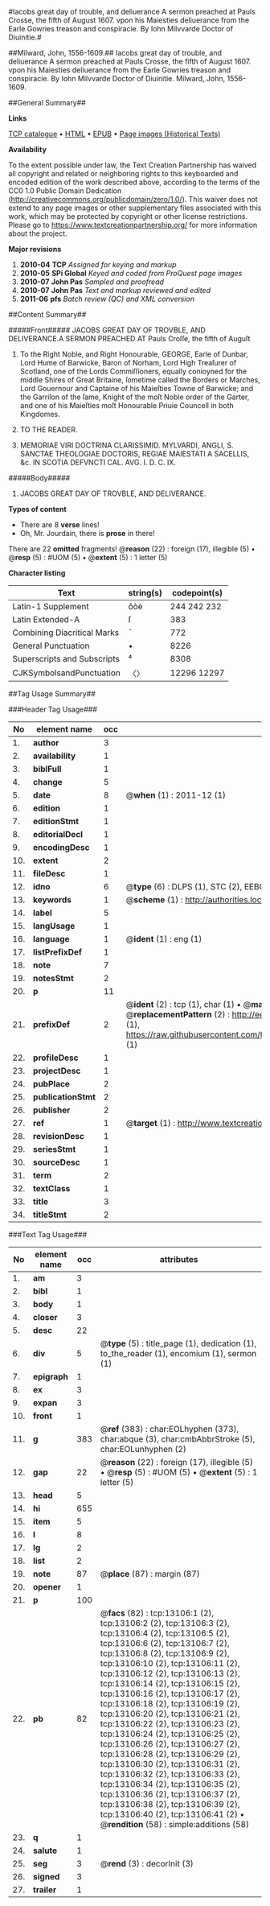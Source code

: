#Iacobs great day of trouble, and deliuerance A sermon preached at Pauls Crosse, the fifth of August 1607. vpon his Maiesties deliuerance from the Earle Gowries treason and conspiracie. By Iohn Milvvarde Doctor of Diuinitie.#

##Milward, John, 1556-1609.##
Iacobs great day of trouble, and deliuerance A sermon preached at Pauls Crosse, the fifth of August 1607. vpon his Maiesties deliuerance from the Earle Gowries treason and conspiracie. By Iohn Milvvarde Doctor of Diuinitie.
Milward, John, 1556-1609.

##General Summary##

**Links**

[TCP catalogue](http://www.ota.ox.ac.uk/tcp/)  • 
[HTML](http://tei.it.ox.ac.uk/tcp/Texts-HTML/free/A07/A07558.html)  • 
[EPUB](http://tei.it.ox.ac.uk/tcp/Texts-EPUB/free/A07/A07558.epub) • 
[Page images (Historical Texts)](https://historicaltexts.jisc.ac.uk/eebo-99848034e)

**Availability**

To the extent possible under law, the Text Creation Partnership has waived all copyright and related or neighboring rights to this keyboarded and encoded edition of the work described above, according to the terms of the CC0 1.0 Public Domain Dedication (http://creativecommons.org/publicdomain/zero/1.0/). This waiver does not extend to any page images or other supplementary files associated with this work, which may be protected by copyright or other license restrictions. Please go to https://www.textcreationpartnership.org/ for more information about the project.

**Major revisions**

1. __2010-04__ __TCP__ *Assigned for keying and markup*
1. __2010-05__ __SPi Global__ *Keyed and coded from ProQuest page images*
1. __2010-07__ __John Pas__ *Sampled and proofread*
1. __2010-07__ __John Pas__ *Text and markup reviewed and edited*
1. __2011-06__ __pfs__ *Batch review (QC) and XML conversion*

##Content Summary##

#####Front#####
JACOBS GREAT DAY OF TROVBLE, AND DELIVERANCE.A SERMON PREACHED AT Pauls Croſſe, the fifth of Auguſt 
1. To the Right Noble, and Right Honourable, GEORGE, Earle of Dunbar, Lord Hume of Barwicke, Baron of Norham, Lord High Treaſurer of Scotland, one of the Lords Commiſſioners, equally conioyned for the middle Shires of Great Britaine, ſometime called the Borders or Marches, Lord Gouernour and Captaine of his Maieſties Towne of Barwicke; and the Garriſon of the ſame, Knight of the moſt Noble order of the Garter, and one of his Maieſties moſt Honourable Priuie Councell in both Kingdomes.

1. TO THE READER.

1. MEMORIAE VIRI DOCTRINA CLARISSIMID. MYLVARDI, ANGLI, S. SANCTAE THEOLOGIAE DOCTORIS, REGIAE MAIESTATI A SACELLIS, &c. IN SCOTIA DEFVNCTI CAL. AVG. I. D. C. IX.

#####Body#####

1. JACOBS GREAT DAY OF TROVBLE, AND DELIVERANCE.

**Types of content**

  * There are 8 **verse** lines!
  * Oh, Mr. Jourdain, there is **prose** in there!

There are 22 **omitted** fragments! 
 @__reason__ (22) : foreign (17), illegible (5)  •  @__resp__ (5) : #UOM (5)  •  @__extent__ (5) : 1 letter (5)

**Character listing**


|Text|string(s)|codepoint(s)|
|---|---|---|
|Latin-1 Supplement|ôòè|244 242 232|
|Latin Extended-A|ſ|383|
|Combining             Diacritical Marks|̄|772|
|General Punctuation|•|8226|
|Superscripts             and Subscripts|⁴|8308|
|CJKSymbolsandPunctuation|〈〉|12296 12297|

##Tag Usage Summary##

###Header Tag Usage###

|No|element name|occ|attributes|
|---|---|---|---|
|1.|__author__|3||
|2.|__availability__|1||
|3.|__biblFull__|1||
|4.|__change__|5||
|5.|__date__|8| @__when__ (1) : 2011-12 (1)|
|6.|__edition__|1||
|7.|__editionStmt__|1||
|8.|__editorialDecl__|1||
|9.|__encodingDesc__|1||
|10.|__extent__|2||
|11.|__fileDesc__|1||
|12.|__idno__|6| @__type__ (6) : DLPS (1), STC (2), EEBO-CITATION (1), PROQUEST (1), VID (1)|
|13.|__keywords__|1| @__scheme__ (1) : http://authorities.loc.gov/ (1)|
|14.|__label__|5||
|15.|__langUsage__|1||
|16.|__language__|1| @__ident__ (1) : eng (1)|
|17.|__listPrefixDef__|1||
|18.|__note__|7||
|19.|__notesStmt__|2||
|20.|__p__|11||
|21.|__prefixDef__|2| @__ident__ (2) : tcp (1), char (1)  •  @__matchPattern__ (2) : ([0-9\-]+):([0-9IVX]+) (1), (.+) (1)  •  @__replacementPattern__ (2) : http://eebo.chadwyck.com/downloadtiff?vid=$1&page=$2 (1), https://raw.githubusercontent.com/textcreationpartnership/Texts/master/tcpchars.xml#$1 (1)|
|22.|__profileDesc__|1||
|23.|__projectDesc__|1||
|24.|__pubPlace__|2||
|25.|__publicationStmt__|2||
|26.|__publisher__|2||
|27.|__ref__|1| @__target__ (1) : http://www.textcreationpartnership.org/docs/. (1)|
|28.|__revisionDesc__|1||
|29.|__seriesStmt__|1||
|30.|__sourceDesc__|1||
|31.|__term__|2||
|32.|__textClass__|1||
|33.|__title__|3||
|34.|__titleStmt__|2||


###Text Tag Usage###

|No|element name|occ|attributes|
|---|---|---|---|
|1.|__am__|3||
|2.|__bibl__|1||
|3.|__body__|1||
|4.|__closer__|3||
|5.|__desc__|22||
|6.|__div__|5| @__type__ (5) : title_page (1), dedication (1), to_the_reader (1), encomium (1), sermon (1)|
|7.|__epigraph__|1||
|8.|__ex__|3||
|9.|__expan__|3||
|10.|__front__|1||
|11.|__g__|383| @__ref__ (383) : char:EOLhyphen (373), char:abque (3), char:cmbAbbrStroke (5), char:EOLunhyphen (2)|
|12.|__gap__|22| @__reason__ (22) : foreign (17), illegible (5)  •  @__resp__ (5) : #UOM (5)  •  @__extent__ (5) : 1 letter (5)|
|13.|__head__|5||
|14.|__hi__|655||
|15.|__item__|5||
|16.|__l__|8||
|17.|__lg__|2||
|18.|__list__|2||
|19.|__note__|87| @__place__ (87) : margin (87)|
|20.|__opener__|1||
|21.|__p__|100||
|22.|__pb__|82| @__facs__ (82) : tcp:13106:1 (2), tcp:13106:2 (2), tcp:13106:3 (2), tcp:13106:4 (2), tcp:13106:5 (2), tcp:13106:6 (2), tcp:13106:7 (2), tcp:13106:8 (2), tcp:13106:9 (2), tcp:13106:10 (2), tcp:13106:11 (2), tcp:13106:12 (2), tcp:13106:13 (2), tcp:13106:14 (2), tcp:13106:15 (2), tcp:13106:16 (2), tcp:13106:17 (2), tcp:13106:18 (2), tcp:13106:19 (2), tcp:13106:20 (2), tcp:13106:21 (2), tcp:13106:22 (2), tcp:13106:23 (2), tcp:13106:24 (2), tcp:13106:25 (2), tcp:13106:26 (2), tcp:13106:27 (2), tcp:13106:28 (2), tcp:13106:29 (2), tcp:13106:30 (2), tcp:13106:31 (2), tcp:13106:32 (2), tcp:13106:33 (2), tcp:13106:34 (2), tcp:13106:35 (2), tcp:13106:36 (2), tcp:13106:37 (2), tcp:13106:38 (2), tcp:13106:39 (2), tcp:13106:40 (2), tcp:13106:41 (2)  •  @__rendition__ (58) : simple:additions (58)|
|23.|__q__|1||
|24.|__salute__|1||
|25.|__seg__|3| @__rend__ (3) : decorInit (3)|
|26.|__signed__|3||
|27.|__trailer__|1||
